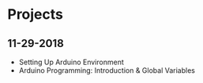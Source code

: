 # Projects 
## 11-29-2018
- Setting Up Arduino Environment
- Arduino Programming: Introduction & Global Variables 
